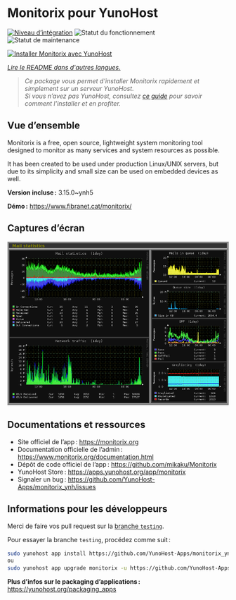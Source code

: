 <!--
Nota bene : ce README est automatiquement généré par <https://github.com/YunoHost/apps/tree/master/tools/readme_generator>
Il NE doit PAS être modifié à la main.
-->

# Monitorix pour YunoHost

[![Niveau d’intégration](https://dash.yunohost.org/integration/monitorix.svg)](https://dash.yunohost.org/appci/app/monitorix) ![Statut du fonctionnement](https://ci-apps.yunohost.org/ci/badges/monitorix.status.svg) ![Statut de maintenance](https://ci-apps.yunohost.org/ci/badges/monitorix.maintain.svg)

[![Installer Monitorix avec YunoHost](https://install-app.yunohost.org/install-with-yunohost.svg)](https://install-app.yunohost.org/?app=monitorix)

*[Lire le README dans d'autres langues.](./ALL_README.md)*

> *Ce package vous permet d’installer Monitorix rapidement et simplement sur un serveur YunoHost.*  
> *Si vous n’avez pas YunoHost, consultez [ce guide](https://yunohost.org/install) pour savoir comment l’installer et en profiter.*

## Vue d’ensemble

Monitorix is a free, open source, lightweight system monitoring tool designed to monitor as many services and system resources as possible.

It has been created to be used under production Linux/UNIX servers, but due to its simplicity and small size can be used on embedded devices as well.


**Version incluse :** 3.15.0~ynh5

**Démo :** <https://www.fibranet.cat/monitorix/>

## Captures d’écran

![Capture d’écran de Monitorix](./doc/screenshots/mail.png)

## Documentations et ressources

- Site officiel de l’app : <https://monitorix.org>
- Documentation officielle de l’admin : <https://www.monitorix.org/documentation.html>
- Dépôt de code officiel de l’app : <https://github.com/mikaku/Monitorix>
- YunoHost Store : <https://apps.yunohost.org/app/monitorix>
- Signaler un bug : <https://github.com/YunoHost-Apps/monitorix_ynh/issues>

## Informations pour les développeurs

Merci de faire vos pull request sur la [branche `testing`](https://github.com/YunoHost-Apps/monitorix_ynh/tree/testing).

Pour essayer la branche `testing`, procédez comme suit :

```bash
sudo yunohost app install https://github.com/YunoHost-Apps/monitorix_ynh/tree/testing --debug
ou
sudo yunohost app upgrade monitorix -u https://github.com/YunoHost-Apps/monitorix_ynh/tree/testing --debug
```

**Plus d’infos sur le packaging d’applications :** <https://yunohost.org/packaging_apps>
